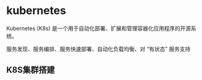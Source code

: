 # kubernetes


Kubernetes (K8s) 是一个用于自动化部署、扩展和管理容器化应用程序的开源系统。

服务发现、服务编排、服务快速部署、自动化负载均衡、对 “有状态” 服务支持

## K8S集群搭建


